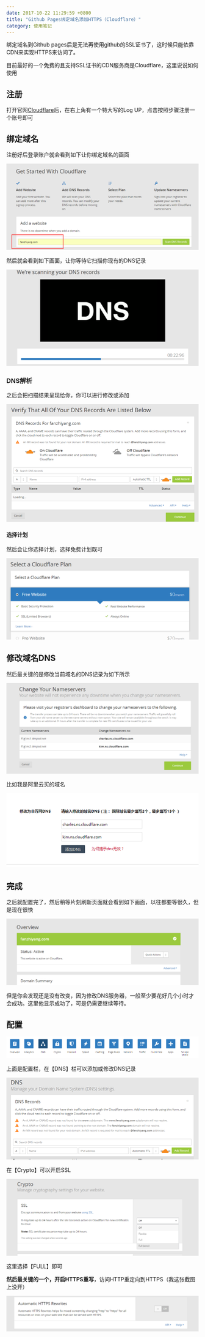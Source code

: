 ```yaml
---
date: 2017-10-22 11:29:59 +0800
title: "Github Pages绑定域名添加HTTPS（Cloudflare）"
category: 使用笔记
---
```


绑定域名到Github pages后是无法再使用github的SSL证书了，这时候只能依靠CDN来实现HTTPS来访问了。

目前最好的一个免费的且支持SSL证书的CDN服务商是Cloudflare，这里说说如何使用

## 注册

打开官网[Cloudflare](https://www.cloudflare.com)后，在右上角有一个特大写的Log UP，点击按照步骤注册一个账号即可

## 绑定域名

注册好后登录账户就会看到如下让你绑定域名的画面

![](/pics/2017/10/2201.png)

然后就会看到如下画面，让你等待它扫描你现有的DNS记录

![](/pics/2017/10/2202.png)

### DNS解析

之后会把扫描结果呈现给你，你可以进行修改或添加

![](/pics/2017/10/2203.png)

#### 选择计划

然后会让你选择计划，选择免费计划既可

![](/pics/2017/10/2204.png)

## 修改域名DNS

然后最关键的是修改当前域名的DNS记录为如下所示

![](/pics/2017/10/2205.png)

比如我是阿里云买的域名

![](/pics/2017/10/2206.png)

## 完成

之后就配置完了，然后稍等片刻刷新页面就会看到如下画面，以往都要等很久，但是现在很快

![](/pics/2017/10/2207.png)

但是你会发现还是没有改变，因为修改DNS服务器，一般至少要花好几个小时才会成功。这里他显示成功了，可是仍需要继续等待。

## 配置

![](/pics/2017/10/2208.png)

上面是配置栏，在【DNS】栏可以添加或修改DNS记录


![](/pics/2017/10/2209.png)

在【Crypto】可以开启SSL

![](/pics/2017/10/2210.png)

这里选择【FULL】即可



**然后最关键的一个，开启HTTPS重写**，访问HTTP重定向到HTTPS（我这张截图上没开）

![](/pics/2017/10/2211.png)